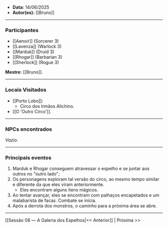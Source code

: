 - **Data:** 14/06/2025
- **Autor(es):** [[Bruno]]

---

### Participantes

- [[Aenoir]] (Sorcerer 3)
- [[Lavenza]] (Warlock 3)
- [[Marduk]] (Druid 3)
- [[Rhogar]] (Barbarian 3)
- [[Sherlock]] (Rogue 3)

**Mestre:** [[Bruno]].

---  

### Locais Visitados

- [[Porto Lobo]]:
	- Circo dos Irmãos Alichino.
- [[O 'Outro Circo']].

---

### NPCs encontrados

*Vazio.*

---

### Principais eventos

1. Marduk e Rhogar conseguem atravessar o espelho e se juntar aos outros no "outro lado";
2. Os personagens exploram tal versão do circo, ao mesmo tempo similar e diferente da que eles viram anteriormente.
	- Eles encontram alguns itens mágicos.
3. Ao tentar avançar, eles se encontram com palhaços encapetados e um malabarista de facas. Combate se inicia.
4. Após a derrota dos monstros, o caminho para a próxima área se abre.

---

[[Sessão 08 ― A Galeria dos Espelhos|<< Anterior]] | Próxima >>